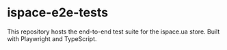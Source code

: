 # ispace-e2e-tests
This repository hosts the end-to-end  test suite for the ispace.ua store. Built with Playwright and TypeScript.
